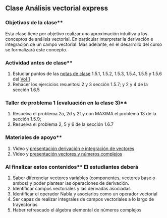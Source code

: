 ## Clase Análisis vectorial express
### Objetivos de la clase**
   Esta clase tiene por objetivo realizar una aproximación intuitiva a los conceptos de análisis vectorial. En particular interpretar la derivación e integración de un campo vectorial. Mas adelante, en el desarrollo del curso se formalizará este concepto.

### Actividad antes de clase**
   1. Estudiar puntos de las [notas de clase](https://github.com/nunezluis/MisCursos/blob/main/MisMateriales/LibrosCapitulos/VolumenUNOshort.pdf) 1.5.1, 1.5.2, 1.5.3, 1.5.4, 1.5.5 y 1.5.6 del [Vol 1](https://github.com/nunezluis/MisCursos/blob/main/MisMateriales/LibrosCapitulos/VolumenUNOshort.pdf)
   2. Rehacer los ejercicios resueltos: 2 y 3 sección 1.5.7; y 2 y 4 de la sección 1.6.5

### Taller de problema 1 (evaluación en la clase 3)**
   1. Resuelva el problema 2a, 2d y 2f y con MAXIMA el problema 13 de la sección 1.5.9;
   2. Resuelva el problema 2, 5 y 6 de la sección 1.6.7

### Materiales de apoyo**
   1. Video y [presentación derivación e integración de vectores](https://github.com/nunezluis/MisCursos/blob/main/MisMateriales/Presentaciones/1_5DerIntVectores.pdf)
   2. Video y [presentación vectores y números complejos](https://github.com/nunezluis/MisCursos/blob/main/MisMateriales/Presentaciones/1_6VectoresComplejos.pdf)

### Al finalizar estos contenidos** El estudiantes deberá
   1. Saber diferenciar vectores variables (componentes, vectores base o ambos) y poder plantear las operaciones de derivación.
   2. Identificar campos vectoriales y las derivadas asociadas
   3. Identificar el operador Nabla y asociarlos como un operador vectorial
   4. Ser capaz de realizar integrales de campos vectoriales a lo largo de trayectorias
   5. Haber refrescado el álgebra elemental de números complejos
